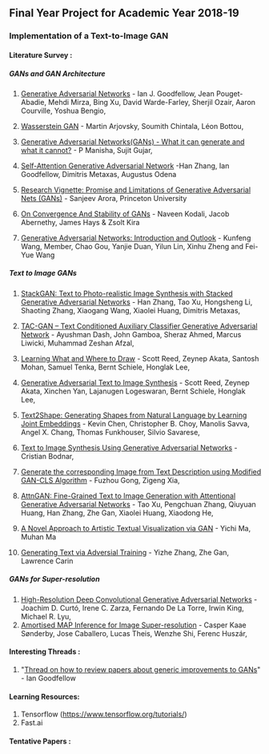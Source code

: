 ## Final Year Project for Academic Year 2018-19

### Implementation of a Text-to-Image GAN

#### Literature Survey :

  ##### GANs and GAN Architecture

1. [Generative Adversarial Networks](https://arxiv.org/abs/1406.2661) - Ian J. Goodfellow, Jean Pouget-Abadie, Mehdi Mirza, Bing Xu, David Warde-Farley, Sherjil Ozair, Aaron Courville, Yoshua Bengio,
2. [Wasserstein GAN](https://arxiv.org/abs/1701.07875) - Martin Arjovsky, Soumith Chintala, Léon Bottou,

3. [Generative Adversarial Networks(GANs) - What it can generate and what it cannot?](https://arxiv.org/pdf/1804.00140.pdf) - P Manisha, Sujit Gujar,
4. [Self-Attention Generative Adversarial Network](https://arxiv.org/pdf/1805.08318.pdf) -Han Zhang, Ian Goodfellow, Dimitris Metaxas, Augustus Odena
5. [Research Vignette: Promise and Limitations of Generative Adversarial Nets (GANs)](https://simons.berkeley.edu/news/research-vignette-promise-and-limitations-generative-adversarial-nets-gans) - Sanjeev Arora, Princeton University
6. [On Convergence And Stability of GANs](https://arxiv.org/pdf/1705.07215.pdf) - Naveen Kodali, Jacob Abernethy, James Hays & Zsolt Kira 
7. [Generative Adversarial Networks: Introduction and Outlook](https://ieeexplore.ieee.org/stamp/stamp.jsp?tp=&arnumber=8039016) - Kunfeng Wang, Member, Chao Gou, Yanjie Duan, Yilun Lin, Xinhu Zheng and Fei-Yue Wang
  ##### Text to Image GANs
1. [StackGAN: Text to Photo-realistic Image Synthesis with Stacked Generative Adversarial Networks](https://arxiv.org/abs/1612.03242) - Han Zhang, Tao Xu, Hongsheng Li, Shaoting Zhang, Xiaogang Wang, Xiaolei Huang, Dimitris Metaxas, 
2. [TAC-GAN – Text Conditioned Auxiliary Classifier Generative Adversarial Network](https://arxiv.org/abs/1703.06412) - Ayushman Dash, John Gamboa, Sheraz Ahmed, Marcus Liwicki, Muhammad Zeshan Afzal,
3. [Learning What and Where to Draw](https://arxiv.org/abs/1610.02454) - Scott Reed, Zeynep Akata, Santosh Mohan, Samuel Tenka, Bernt Schiele, Honglak Lee,
4. [Generative Adversarial Text to Image Synthesis](https://arxiv.org/abs/1605.05396) - Scott Reed, Zeynep Akata, Xinchen Yan, Lajanugen Logeswaran, Bernt Schiele, Honglak Lee, 
5. [Text2Shape: Generating Shapes from Natural Language by Learning Joint Embeddings](https://arxiv.org/abs/1803.08495) - Kevin Chen, Christopher B. Choy, Manolis Savva, Angel X. Chang, Thomas Funkhouser, Silvio Savarese,
6. [Text to Image Synthesis Using Generative Adversarial Networks](https://arxiv.org/abs/1805.00676) - Cristian Bodnar,
7. [Generate the corresponding Image from Text Description using Modified GAN-CLS Algorithm](https://arxiv.org/abs/1806.11302) - Fuzhou Gong, Zigeng Xia,
8. [AttnGAN: Fine-Grained Text to Image Generation with Attentional Generative Adversarial Networks](https://arxiv.org/abs/1711.10485) - Tao Xu, Pengchuan Zhang, Qiuyuan Huang, Han Zhang, Zhe Gan, Xiaolei Huang, Xiaodong He,
9. [A Novel Approach to Artistic Textual Visualization via GAN](https://arxiv.org/abs/1710.10553) - Yichi Ma, Muhan Ma
  
10. [Generating Text via Adversial Training](https://zhegan27.github.io/Papers/textGAN_nips2016_workshop.pdf) - Yizhe Zhang, Zhe Gan, Lawrence Carin 
  ##### GANs for Super-resolution

1. [High-Resolution Deep Convolutional Generative Adversarial Networks](https://arxiv.org/abs/1711.06491) - Joachim D. Curtó, Irene C. Zarza, Fernando De La Torre, Irwin King, Michael R. Lyu,
2. [Amortised MAP Inference for Image Super-resolution](https://arxiv.org/abs/1610.04490) - Casper Kaae Sønderby, Jose Caballero, Lucas Theis, Wenzhe Shi, Ferenc Huszár,

#### Interesting Threads :

1. "[Thread on how to review papers about generic improvements to GANs](https://twitter.com/goodfellow_ian/status/978339478560415744?lang=en)" - Ian Goodfellow


#### Learning Resources:
1. Tensorflow (https://www.tensorflow.org/tutorials/)
2. Fast.ai

#### Tentative Papers :
